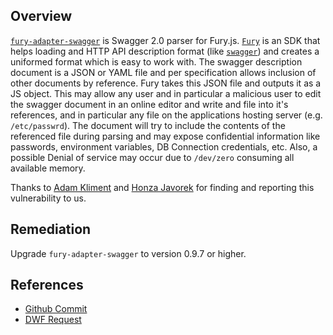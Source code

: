 ## Overview
[`fury-adapter-swagger`](https://www.npmjs.com/package/fury-adapter-swagger) is Swagger 2.0 parser for Fury.js.
[`Fury`](https://github.com/apiaryio/fury.js/) is an SDK that helps loading and HTTP API description format (like [`swagger`](http://swagger.io/)) and creates a uniformed format which is easy to work with. The swagger description document is a JSON or YAML file and per specification allows inclusion of other documents by reference. Fury takes this JSON file and outputs it as a JS object. This may allow any user and in particular a malicious user to edit the swagger document in an online editor and write and file into it's references, and in particular any file on the applications hosting server (e.g. `/etc/passwrd`). The document will try to include the contents of the referenced file during parsing and may expose confidential information like passwords, environment variables, DB Connection credentials, etc. Also, a possible Denial of service may occur due to `/dev/zero` consuming all available memory.

Thanks to [Adam Kliment](https://github.com/netmilk) and [Honza Javorek](https://github.com/honzajavorek) for finding and reporting this vulnerability to us.

## Remediation
Upgrade `fury-adapter-swagger` to version 0.9.7 or higher.

## References
- [Github Commit](https://github.com/apiaryio/fury-adapter-swagger/commit/777e2d68f03546a88f3203bbd4725df8b1f662a7)
- [DWF Request](https://github.com/distributedweaknessfiling/DWF-Database-Artifacts/blob/master/DWF/2016/1000249/CVE-2016-1000249.json)
